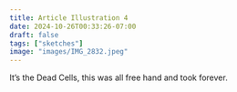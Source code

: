 ```yaml
---
title: Article Illustration 4
date: 2024-10-26T00:33:26-07:00
draft: false
tags: ["sketches"]
image: "images/IMG_2832.jpeg"
---
```


It’s the Dead Cells, this was all free hand and took forever. 